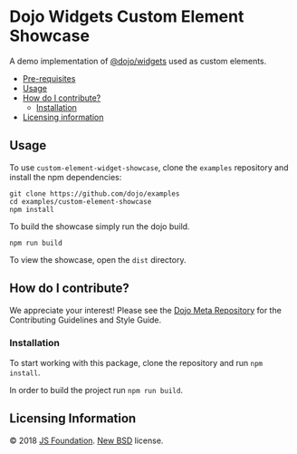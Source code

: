 # Dojo Widgets Custom Element Showcase

A demo implementation of [@dojo/widgets](https://github.com/dojo/widgets) used as custom elements.

- [Pre-requisites](#pre-requisites)
- [Usage](#usage)
- [How do I contribute?](#how-do-i-contribute)
  - [Installation](#installation)
- [Licensing information](#licensing-information)

## Usage

To use `custom-element-widget-showcase`, clone the `examples` repository and install the npm dependencies:

```shell
git clone https://github.com/dojo/examples
cd examples/custom-element-showcase
npm install
```

To build the showcase simply run the dojo build.

```
npm run build
```

To view the showcase, open the `dist` directory.

## How do I contribute?

We appreciate your interest!  Please see the [Dojo Meta Repository](https://github.com/dojo/meta#readme) for the Contributing Guidelines and Style Guide.

### Installation

To start working with this package, clone the repository and run `npm install`.

In order to build the project run `npm run build`.

## Licensing Information

© 2018 [JS Foundation](https://js.foundation/). [New BSD](http://opensource.org/licenses/BSD-3-Clause) license.

